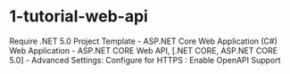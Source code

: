 # 1-tutorial-web-api

Require .NET 5.0
Project Template - ASP.NET Core Web Application (C#)
Web Application - ASP.NET CORE Web API, [.NET CORE, ASP.NET CORE 5.0]
                - Advanced Settings: Configure for HTTPS
                                   : Enable OpenAPI Support
